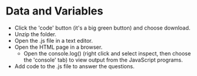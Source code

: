 # Data and Variables
* Click the 'code' button (it's a big green button) and choose download.
* Unzip the folder.
* Open the .js file in a text editor.
* Open the HTML page in a browser.
	- Open the console.log() (right click and select inspect, then choose the 'console' tab) to view output from the JavaScript programs.
* Add code to the .js file to answer the questions.
